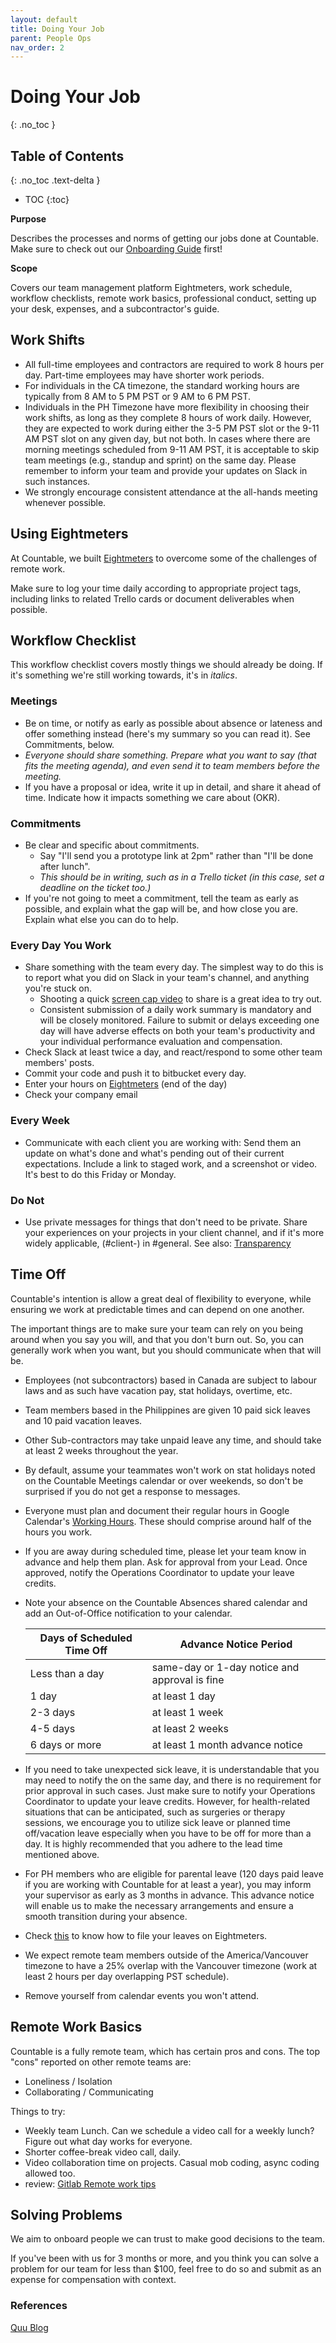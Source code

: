 ```yaml
---
layout: default
title: Doing Your Job
parent: People Ops
nav_order: 2
---
```


# Doing Your Job
{: .no_toc }

## Table of Contents
{: .no_toc .text-delta }

- TOC
{:toc}

**Purpose**

Describes the processes and norms of getting our jobs done at Countable. Make sure to check out our [Onboarding Guide](ONBOARDING_GUIDE.md) first!

**Scope**

Covers our team management platform Eightmeters, work schedule, workflow checklists, remote work basics, professional conduct, setting up your desk, expenses, and a subcontractor's guide.

## Work Shifts
  - All full-time employees and contractors are required to work 8 hours per day. Part-time employees may have shorter work periods.
  - For individuals in the CA timezone, the standard working hours are typically from 8 AM to 5 PM PST or 9 AM to 6 PM PST.
  - Individuals in the PH Timezone have more flexibility in choosing their work shifts, as long as they complete 8 hours of work daily. However, they are expected to work during either the 3-5 PM PST slot or the 9-11 AM PST slot on any given day, but not both. In cases where there are morning meetings scheduled from 9-11 AM PST, it is acceptable to skip team meetings (e.g., standup and sprint) on the same day. Please remember to inform your team and provide your updates on Slack in such instances.
  - We strongly encourage consistent attendance at the all-hands meeting whenever possible.

## Using Eightmeters

At Countable, we built [Eightmeters](EIGHTMETERS.md)
to overcome some of the challenges of remote work. 

Make sure to log your time daily according to appropriate project tags, including links to related Trello cards or document deliverables when possible.

## Workflow Checklist

This workflow checklist covers mostly things we should already be doing. If it's something we're still working towards, it's in *italics*.

### Meetings

  - Be on time, or notify as early as possible about absence or lateness and offer something instead (here's my summary so you can read it). See Commitments, below.
  - *Everyone should share something. Prepare what you want to say (that fits the meeting agenda), and even send it to team members before the meeting.*
  - If you have a proposal or idea, write it up in detail, and share it ahead of time. Indicate how it impacts something we care about (OKR).

### Commitments

  - Be clear and specific about commitments. 
    - Say "I'll send you a prototype link at 2pm" rather than "I'll be done after lunch". 
    - *This should be in writing, such as in a Trello ticket (in this case, set a deadline on the ticket too.)*
  - If you're not going to meet a commitment, tell the team as early as possible, and explain what the gap will be, and how close you are. Explain what else you can do to help.

### Every Day You Work

  - Share something with the team every day. The simplest way to do this is to report what you did on Slack in your team's channel, and anything you're stuck on.
    - Shooting a quick [screen cap video](https://countable-web.github.io/ops/operations/PROJECT_MANAGEMENT/SCREENCASTIFY/) to share is a great idea to try out.
    - Consistent submission of a daily work summary is mandatory and will be closely monitored. Failure to submit or delays exceeding one day will have adverse effects on both your team's productivity and your individual performance evaluation and compensation.
  - Check Slack at least twice a day, and react/respond to some other team members' posts.
  - Commit your code and push it to bitbucket every day.
  - Enter your hours on [Eightmeters](EIGHTMETERS.md) (end of the day)
  - Check your company email

### Every Week

  - Communicate with each client you are working with: Send them an update on what's done and what's pending out of their current expectations. Include a link to staged work, and a screenshot or video. It's best to do this Friday or Monday.

### Do Not

  - Use private messages for things that don't need to be private. Share your experiences on your projects in your client channel, and if it's more widely applicable, (\#client-) in \#general. See also: [Transparency](https://countable-web.github.io/ops/philosophy/TRANSPARENCY/)

## Time Off

Countable's intention is allow a great deal of flexibility to everyone, while ensuring we work at predictable times and can depend on one another. 

The important things are to make sure your team can rely on you being around when you say you will, and that you don't burn out. So, you can generally work when you want, but you should communicate when that will be.

  - Employees (not subcontractors) based in Canada are subject to labour laws and as such have vacation pay, stat holidays, overtime, etc.
  - Team members based in the Philippines are given 10 paid sick leaves and 10 paid vacation leaves.  
  - Other Sub-contractors may take unpaid leave any time, and should take at least 2 weeks throughout the year.
  - By default, assume your teammates won't work on stat holidays noted on the Countable Meetings calendar or over weekends, so don't be surprised if you do not get a response to messages.
  - Everyone must plan and document their regular hours in Google Calendar's [Working Hours](https://support.google.com/calendar/answer/7638168?hl=en). These should comprise around half of the hours you work.
  - If you are away during scheduled time, please let your team know in advance and help them plan. Ask for approval from your Lead. Once approved, notify the Operations Coordinator to update your leave credits. 
  - Note your absence on the Countable Absences shared calendar and add an Out-of-Office notification to your calendar.

    
    | Days of Scheduled Time Off  | Advance Notice Period |
    | ------------- | ------------- |
    | Less than a day | same-day or 1-day notice and approval is fine |
    | 1 day  | at least 1 day  |
    | 2-3 days  | at least 1 week  |
    | 4-5 days  | at least 2 weeks  |
    | 6 days or more  | at least 1 month advance notice |

  - If you need to take unexpected sick leave, it is understandable that you may need to notify the on the same day, and there is no requirement for prior approval in such cases. Just make sure to notify your Operations Coordinator to update your leave credits. However, for health-related situations that can be anticipated, such as surgeries or therapy sessions, we encourage you to utilize sick leave or planned time off/vacation leave especially when you have to be off for more than a day.  It is highly recommended that you adhere to the lead time mentioned above.
  - For PH members who are eligible for parental leave (120 days paid leave if you are working with Countable for at least a year), you may inform your supervisor as early as 3 months in advance.  This advance notice will enable us to make the necessary arrangements and ensure a smooth transition during your absence.
  - Check [this](https://countable-web.github.io/ops/peopleops/EIGHTMETERS/#what-time-is-billable) to know how to file your leaves on Eightmeters. 
  - We expect remote team members outside of the America/Vancouver timezone to have a 25% overlap with the Vancouver timezone (work at least 2 hours per day overlapping PST schedule).
  - Remove yourself from calendar events you won't attend.

## Remote Work Basics

Countable is a fully remote team, which has certain pros and cons. The top "cons" reported on other remote teams are:

  - Loneliness / Isolation
  - Collaborating / Communicating

Things to try:

  - Weekly team Lunch. Can we schedule a video call for a weekly lunch? Figure out what day works for everyone.
  - Shorter coffee-break video call, daily.
  - Video collaboration time on projects. Casual mob coding, async coding allowed too.
  - review: [Gitlab Remote work tips](https://about.gitlab.com/company/culture/all-remote/tips/)

## Solving Problems

We aim to onboard people we can trust to make good decisions to the team. 

If you've been with us for 3 months or more, and you think you can solve a problem for our team for less than $100, feel free to do so and submit as an expense for compensation with context.

### References

[Quu Blog](https://blog.quuu.co/lessons-worth-learning-from-remote-workers/)
